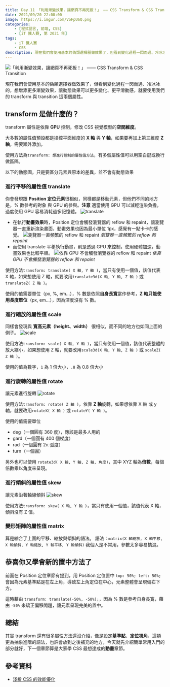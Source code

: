 ```yaml
---
title: Day.11 「利用漸變效果，讓網頁不再死板！」 —— CSS Transform & CSS Transition
date: 2021/09/20 22:00:00
image: https://i.imgur.com/VoFpU6Q.png
categories:
    - [程式語言, 前端, CSS]
    - [iT 鐵人賽, 第 2021 年]
tags: 
    - iT 鐵人賽
    - CSS
description: 現在我們會使用基本的偽類選擇器做效果了，但看到變化過程一閃而過、冷冰冰的，想增添更多漸變效果，讓動態效果可以更多變化、更平滑動感，就要使用我們的 transform 與 transition 這兩個屬性。
---
```


![「利用漸變效果，讓網頁不再死板！」 —— CSS Transform & CSS Transition](https://i.imgur.com/VoFpU6Q.png)

現在我們會使用基本的偽類選擇器做效果了，但看到變化過程一閃而過、冷冰冰的，想增添更多漸變效果，讓動態效果可以更多變化、更平滑動感，就要使用我們的 transform 與 transition 這兩個屬性。

## transform 是做什麼的？

transform 屬性是依靠 **GPU** 控制，修改 CSS 視覺模型的**空間維度**。

大多數的屬性值預設都是操控平面維度的 **X 軸** 與 **Y 軸**，如果要再加上第三維度 **Z 軸**，需要額外添加。

使用方法為`transform: 想進行控制的屬性值方法`，有多個屬性值可以用空白鍵或換行做區隔。

以下的動態圖，只是要區分元素與原本的差異，並不會有動態效果

### 進行平移的屬性值 translate

你會發現跟 **Position 定位元素**很相似，同樣都是移動元素，但他們不同的地方是，% 數參考的對象 與 GPU 的參與。**注意** 適當使用 GPU 可以減輕渲染負擔，過度使用 GPU 容易消耗過多記憶體。
![translate](https://i.imgur.com/nRz9ajW.gif)

- 在執行**動畫效果**時，Position 定位會觸發瀏覽器的 reflow 和 repaint，讓瀏覽器一直重新渲染畫面，動畫效果也因為最小單位 1px，感覺有一點卡卡的感覺。
  ![瀏覽器一直頻繁的 reflow 和 repaint](https://i.imgur.com/DadHR9C.gif)
  *瀏覽器一直頻繁的 reflow 和 repaint*
- 而使用 translate 平移執行動畫，則是透過 GPU 來控制，使用硬體加速，動畫效果也比較平順。
  ![依靠 GPU 不會觸發瀏覽器的 reflow 和 repaint](https://i.imgur.com/sVx7wS3.gif)
  *依靠 GPU 不會觸發瀏覽器的 reflow 和 repaint*

使用方法`transform: translate( X 軸, Y 軸 )`，當只有使用一個值，該值代表 X 軸，如果想使用 Z 軸，就要改用`translate3d(X 軸, Y 軸, Z 軸 )` 或 `translateZ( Z 軸 )`。

使用的值需要單位（px, %, em...），% 數是依照**自身長寬**當作參考，**Z 軸只能使用長度單位**（px, em...），因為深度沒有 % 數。

### 進行縮放的屬性值 scale

同樣會發現與 **寬高元素（height、width）** 很相似，而不同的地方也如同上面的例子。
![scale](https://i.imgur.com/mj3YMpu.gif)

使用方法`transform: scale( X 軸, Y 軸 )`，當只有使用一個值，該值代表整體的放大縮小，如果想使用 Z 軸，就要改用`scale3d(X 軸, Y 軸, Z 軸 )` 或 `scaleZ( Z 軸 )`。

使用的值為數字，`1` 為 1 倍大小，`.8` 為 0.8 倍大小

### 進行旋轉的屬性值 rotate

讓元素進行旋轉
![rotate](https://i.imgur.com/tJtkM2T.gif)

使用方法`transform: rotate( Z 軸 )`，依靠 **Z 軸**旋轉，如果想依靠 X 軸 或 y 軸，就要改用`rotateX( X 軸 )` 或 `rotateY( Y 軸 )`。

使用的值需要單位

- deg（一個圓有 360 度），應該是最多人用的
- gard（一個圓有 400 個梯度）
- rad（一個圓有 2π 弧度）
- turn（一個圓）

另外也可以使用 `rotate3d( X 軸, Y 軸, Z 軸, 角度)`，其中 XYZ 軸為**倍數**，每個倍數乘以角度來呈現。

### 進行傾斜的屬性值 skew

讓元素沿著軸線傾斜
![skew](https://i.imgur.com/AOmufkr.gif)

使用方法`transform: skew( X 軸, Y 軸 )`，當只有使用一個值，該值代表 X 軸，傾斜沒有 Z 值。

### 變形矩陣的屬性值 matrix

算是綜合了上面的平移、縮放與傾斜的語法。
語法：`matrix(X 軸縮放, X 軸平移, X 軸傾斜, Y 軸縮放, Y 軸平移, Y 軸傾斜)`
我個人是不常用，參數太多容易搞混。

## 恭喜你又學會新的置中方法了

前面在 Position 定位章節有提到，用 Position 定位置中 `top: 50%; left: 50%;` 會因為元素基準點是在左上角，導致左上角定位在中心，元素整體會呈現偏右下方。

這時藉由 `transform: translate(-50%, -50%);`，因為 % 數是參考自身長寬，藉由 `-50%` 來矯正偏移問題，讓元素呈現完美的置中。

## 總結

其實 transform 還有很多屬性方法還沒介紹，像是設定**基準點**、**定位視角**，這類更為抽象進階的語法，也許會放到之後補充的地方，今天就先介紹簡單常用入門的部分就好，下一個章節算是大家學 CSS 最想達成的**動畫**章節。

## 參考資料

- [淺析 CSS 的效能優化](https://www.796t.com/article.php?id=313455)
